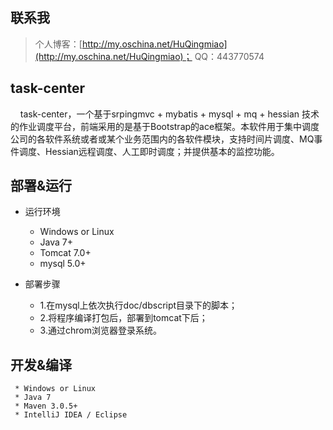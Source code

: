 ﻿## 联系我
> 个人博客：[http://my.oschina.net/HuQingmiao](http://my.oschina.net/HuQingmiao)；
> QQ：443770574


## task-center
&nbsp;&nbsp;&nbsp;&nbsp;task-center，一个基于srpingmvc + mybatis + mysql + mq + hessian 技术的作业调度平台，前端采用的是基于Bootstrap的ace框架。本软件用于集中调度公司的各软件系统或者或某个业务范围内的各软件模块，支持时间片调度、MQ事件调度、Hessian远程调度、人工即时调度；并提供基本的监控功能。


## 部署&运行
* 运行环境
     * Windows or Linux
     * Java 7+
     * Tomcat 7.0+
     * mysql 5.0+

* 部署步骤
     * 1.在mysql上依次执行doc/dbscript目录下的脚本；
     * 2.将程序编译打包后，部署到tomcat下后；
     * 3.通过chrom浏览器登录系统。


## 开发&编译
     * Windows or Linux
     * Java 7
     * Maven 3.0.5+
     * IntelliJ IDEA / Eclipse